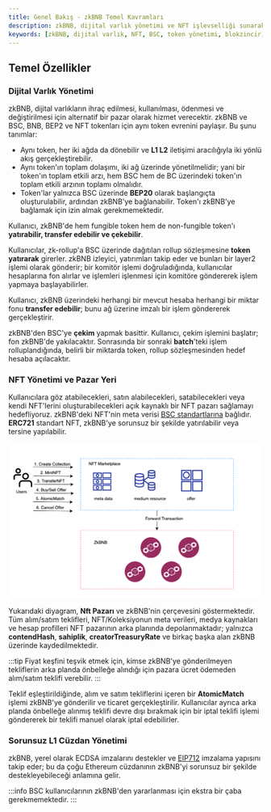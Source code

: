 ```yaml
---
title: Genel Bakış - zkBNB Temel Kavramları
description: zkBNB, dijital varlık yönetimi ve NFT işlevselliği sunarak kullanıcıların etkin bir şekilde token'ları yönetmelerine olanak tanır. BSC ile entegre olan bu yapı, kullanıcı deneyimini geliştirirken, işlem kolaylığı sağlar.
keywords: [zkBNB, dijital varlık, NFT, BSC, token yönetimi, blokzincir, ECDSA]
---
```


## Temel Özellikler

### Dijital Varlık Yönetimi
zkBNB, dijital varlıkların ihraç edilmesi, kullanılması, ödenmesi ve değiştirilmesi için alternatif bir pazar olarak hizmet verecektir. zkBNB ve BSC, BNB, BEP2 ve NFT tokenları için aynı token evrenini paylaşır. Bu şunu tanımlar:

- Aynı token, her iki ağda da dönebilir ve **L1  L2** iletişimi aracılığıyla iki yönlü akış gerçekleştirebilir.
- Aynı token'ın toplam dolaşımı, iki ağ üzerinde yönetilmelidir; yani bir token'ın toplam etkili arzı, hem BSC hem de BC üzerindeki token'ın toplam etkili arzının toplamı olmalıdır.
- Token'lar yalnızca BSC üzerinde **BEP20** olarak başlangıçta oluşturulabilir, ardından zkBNB'ye bağlanabilir. Token'ı zkBNB'ye bağlamak için izin almak gerekmemektedir.

Kullanıcı, zkBNB'de hem fungible token hem de non-fungible token'ı **yatırabilir, transfer edebilir ve çekebilir**.

Kullanıcılar, zk-rollup'a BSC üzerinde dağıtılan rollup sözleşmesine **token yatırarak** girerler. zkBNB izleyici, yatırımları takip eder ve bunları bir layer2 işlemi olarak gönderir; bir komitör işlemi doğruladığında, kullanıcılar hesaplarına fon alırlar ve işlemleri işlenmesi için komitöre göndererek işlem yapmaya başlayabilirler.

Kullanıcı, zkBNB üzerindeki herhangi bir mevcut hesaba herhangi bir miktar fonu **transfer edebilir**; bunu ağ üzerine imzalı bir işlem göndererek gerçekleştirir.

zkBNB'den BSC'ye **çekim** yapmak basittir. Kullanıcı, çekim işlemini başlatır; fon zkBNB'de yakılacaktır. Sonrasında bir sonraki **batch**'teki işlem rolluplandığında, belirli bir miktarda token, rollup sözleşmesinden hedef hesaba açılacaktır.

### NFT Yönetimi ve Pazar Yeri
Kullanıcılara göz atabilecekleri, satın alabilecekleri, satabilecekleri veya kendi NFT'lerini oluşturabilecekleri açık kaynaklı bir NFT pazarı sağlamayı hedefliyoruz. zkBNB'deki NFT'nin meta verisi [BSC standartlarına](https://docs.bnbchain.org/docs/nft-metadata-standard/) bağlıdır. **ERC721** standart NFT, zkBNB'ye sorunsuz bir şekilde yatırılabilir veya tersine yapılabilir.

![Pazar yeri çerçevesi](../../images/bnb-chain/zkbnb/static/NFT_Marketplace.png)

Yukarıdaki diyagram, **Nft Pazarı** ve zkBNB'nin çerçevesini göstermektedir. Tüm alım/satım teklifleri, NFT/Koleksiyonun meta verileri, medya kaynakları ve hesap profilleri NFT pazarının arka planında depolanmaktadır; yalnızca **contendHash**, **sahiplik**, **creatorTreasuryRate** ve birkaç başka alan zkBNB üzerinde kaydedilmektedir. 

:::tip
Fiyat keşfini teşvik etmek için, kimse zkBNB'ye gönderilmeyen tekliflerin arka planda önbelleğe alındığı için pazara ücret ödemeden alım/satım teklifi verebilir.
:::

Teklif eşleştirildiğinde, alım ve satım tekliflerini içeren bir **AtomicMatch** işlemi zkBNB'ye gönderilir ve ticaret gerçekleştirilir. Kullanıcılar ayrıca arka planda önbelleğe alınmış teklifi devre dışı bırakmak için bir iptal teklifi işlemi göndererek bir teklifi manuel olarak iptal edebilirler.

### Sorunsuz L1 Cüzdan Yönetimi
zkBNB, yerel olarak ECDSA imzalarını destekler ve [EIP712](https://github.com/ethereum/EIPs/blob/master/EIPS/eip-712.md) imzalama yapısını takip eder; bu da çoğu Ethereum cüzdanının zkBNB'yi sorunsuz bir şekilde destekleyebileceği anlamına gelir. 

:::info
BSC kullanıcılarının zkBNB'den yararlanması için ekstra bir çaba gerekmemektedir.
:::